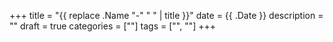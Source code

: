 +++
title = "{{ replace .Name "-" " " | title }}"
date  = {{ .Date }}
description = ""
draft       = true
categories  = [""]
tags        = ["", ""]
+++

